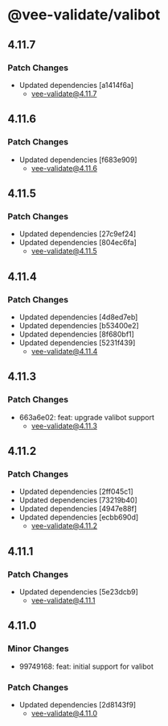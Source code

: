 # @vee-validate/valibot

## 4.11.7

### Patch Changes

- Updated dependencies [a1414f6a]
  - vee-validate@4.11.7

## 4.11.6

### Patch Changes

- Updated dependencies [f683e909]
  - vee-validate@4.11.6

## 4.11.5

### Patch Changes

- Updated dependencies [27c9ef24]
- Updated dependencies [804ec6fa]
  - vee-validate@4.11.5

## 4.11.4

### Patch Changes

- Updated dependencies [4d8ed7eb]
- Updated dependencies [b53400e2]
- Updated dependencies [8f680bf1]
- Updated dependencies [5231f439]
  - vee-validate@4.11.4

## 4.11.3

### Patch Changes

- 663a6e02: feat: upgrade valibot support
  - vee-validate@4.11.3

## 4.11.2

### Patch Changes

- Updated dependencies [2ff045c1]
- Updated dependencies [73219b40]
- Updated dependencies [4947e88f]
- Updated dependencies [ecbb690d]
  - vee-validate@4.11.2

## 4.11.1

### Patch Changes

- Updated dependencies [5e23dcb9]
  - vee-validate@4.11.1

## 4.11.0

### Minor Changes

- 99749168: feat: initial support for valibot

### Patch Changes

- Updated dependencies [2d8143f9]
  - vee-validate@4.11.0
